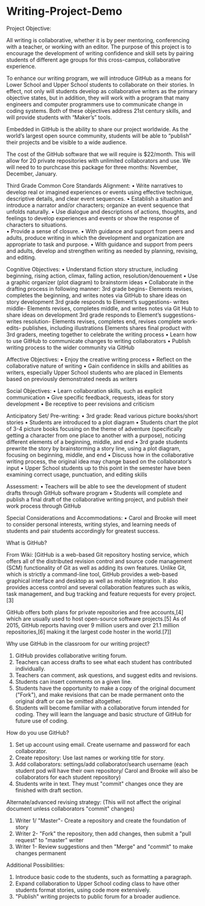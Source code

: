 # Writing-Project-Demo

Project Objective:

All writing is collaborative, whether it is by peer mentoring, conferencing with a teacher, or working with an editor. The purpose of this project is to encourage the development of writing confidence and skill sets by pairing students of different age groups for this cross-campus, collaborative experience.

To enhance our writing program, we will introduce GitHub as a means for Lower School and Upper School students to collaborate on their stories. In effect, not only will students develop as collaborative writers as the primary objective states, but in addition, they will work with a program that many engineers and computer programmers use to communicate change in coding systems. Both of these objectives address 21st century skills, and will provide students with “Maker’s” tools. 

Embedded in GitHub is the ability to share our project worldwide. As the world’s largest open source community, students will be able to “publish” their projects and be visible to a wide audience. 
 
The cost of the GitHub software that we will require is $22/month. This will allow for 20 private repositories with unlimited collaborators and use. We will need to to purchcase this package for three months: November, December, January. 

Third Grade Common Core Standards Alignment:
•	Write narratives to develop real or imagined experiences or events using effective technique, descriptive details, and clear event sequences. 
•	Establish a situation and introduce a narrator and/or characters; organize an event sequence that unfolds naturally.
•	Use dialogue and descriptions of actions, thoughts, and feelings to develop experiences and events or show the response of characters to situations.  
•	Provide a sense of closure. 
•	With guidance and support from peers and adults, produce writing in which the development and organization are appropriate to task and purpose. 
•	With guidance and support from peers and adults, develop and strengthen writing as needed by planning, revising, and editing. 

Cognitive Objectives:
•	Understand fiction story structure, including beginning, rising action, climax, falling action, resolution/denouement
•	Use a graphic organizer (plot diagram) to brainstorm ideas 
•	Collaborate in the drafting process in following manner:
3rd grade begins- Elements revises, completes the beginning, and writes notes via GitHub to share ideas on story development
3rd grade responds to Element’s suggestions- writes middle- Elements revises, completes middle, and writes notes via Git Hub to share ideas on development
3rd grade responds to Element’s suggestions- writes resolution- Elements revises, completes end, revises complete work- edits- publishes, including illustrations
Elements shares final product with 3rd graders, meeting together to celebrate the writing process
•	Learn how to use GitHub to communicate changes to writing collaborators 
•	Publish writing process to the wider community via GitHub

Affective Objectives:
•	Enjoy the creative writing process
•	Reflect on the collaborative nature of writing 
• Gain confidence in skills and abilities as writers, especially Upper School students who are placed in Elements based on     previously demonstrated needs as writers 

Social Objectives:
•	Learn collaboration skills, such as explicit communication
•	Give specific feedback, requests, ideas for story development
•	Be receptive to peer revisions and criticism 

Anticipatory Set/ Pre-writing: 
•	3rd grade: Read various picture books/short stories 
•	Students are introduced to a plot diagram
•	Students chart the plot of 3-4 picture books focusing on the theme of adventure (specifically getting a character from one place to another with a purpose), noticing different elements of a beginning, middle, and end
•	3rd grade students prewrite the story by brainstorming a story line, using a plot diagram, focusing on beginning, middle, and end
•	Discuss how in the collaborative writing process, the original idea may change based on the collaborator’s input
• Upper School students up to this point in the semester have been examining correct usage, punctuation, and editing skills 

Assessment:
•	Teachers will be able to see the development of student drafts through GitHub software program
•	Students will complete and publish a final draft of the collaborative writing project, and publish their work process through GitHub 

Special Considerations and Accommodations:
•	Carol and Brooke will meet to consider personal interests, writing styles, and learning needs of students and pair students accordingly for greatest success.

What is GitHub?

From Wiki: [GitHub is a web-based Git repository hosting service, which offers all of the distributed revision control and source code management (SCM) functionality of Git as well as adding its own features. Unlike Git, which is strictly a command-line tool, GitHub provides a web-based graphical interface and desktop as well as mobile integration. It also provides access control and several collaboration features such as wikis, task management, and bug tracking and feature requests for every project.[3]

GitHub offers both plans for private repositories and free accounts,[4] which are usually used to host open-source software projects.[5] As of 2015, GitHub reports having over 9 million users and over 21.1 million repositories,[6] making it the largest code hoster in the world.[7]]

Why use GitHub in the classroom for our writing project?

1. GitHub provides collaborative writing forum.
2. Teachers can access drafts to see what each student has contributed individually.
3. Teachers can comment, ask questions, and suggest edits and revisions. 
4. Students can insert comments on a given line.
5. Students have the opportunity to make a copy of the original document ("Fork"), and make revisions that can be made permanent onto the original draft or can be omitted altogether. 
6. Students will become familiar with a collaborative forum intended for coding. They will learn the language and basic structure of GitHub for future use of coding. 

How do you use GitHub?
1. Set up account using email. Create username and password for each collaborator. 
2. Create repository: Use last names or working title for story. 
3. Add collaborators: settings/add collaborator/search username (each student pod will have their own repository/ Carol and Brooke will also be collaborators for each student repository)
4. Students write in text. They must "commit" changes once they are finished with draft section. 

Alternate/advanced revising strategy: (This will not affect the original document unless collaborators "commit" changes)
1. Writer 1/ "Master"- Create a repository and create the foundation of story
2. Writer 2- "Fork" the repository, then add changes, then submit a "pull request" to "master" writer
3. Writer 1- Review suggestions and then "Merge" and "commit" to make changes permanent 

Additional Possibilities: 
1. Introduce basic code to the students, such as formatting a paragraph.
2. Expand collaboration to Upper School coding class to have other students format stories, using code more extensively.
3. "Publish" writing projects to public forum for a broader audience. 




